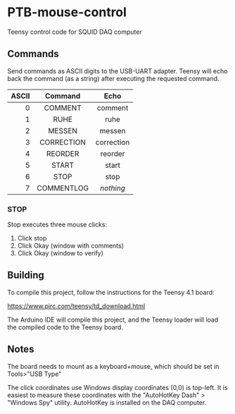 # PTB-mouse-control
Teensy control code for SQUID DAQ computer

## Commands

Send commands as ASCII digits to the USB-UART adapter. Teensy will echo back the command (as a string) after executing the requested command.

| ASCII | Command | Echo |
-: | :-----------: | :--:
0 | COMMENT | comment
1 | RUHE | ruhe
2 | MESSEN | messen
3 | CORRECTION | correction
4 | REORDER | reorder
5 | START | start
6 | STOP | stop
7 | COMMENTLOG| _nothing_


### STOP
Stop executes three mouse clicks:

 1. Click stop
 2. Click Okay (window with comments)
 3. Click Okay (window to verify)

## Building
To compile this project, follow the instructions for the Teensy 4.1 board:

https://www.pjrc.com/teensy/td_download.html

The Arduino IDE will compile this project, and the Teensy loader will load the compiled code to the Teensy board.

## Notes

The board needs to mount as a keyboard+mouse, which should be set in Tools>"USB Type"

The click coordinates use Windows display coordinates (0,0) is top-left. It is easiest to measure these coordinates with the "AutoHotKey Dash" > "Windows Spy" utility. AutoHotKey is installed on the DAQ computer.
